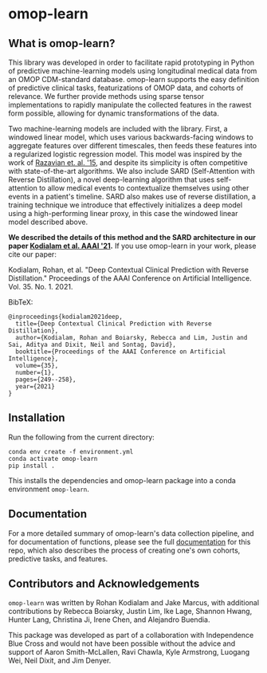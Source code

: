 # omop-learn

## What is omop-learn?

This library was developed in order to facilitate rapid prototyping in Python of predictive machine-learning models using longitudinal medical data from an OMOP CDM-standard database. omop-learn supports the easy definition of predictive clinical tasks, featurizations of OMOP data, and cohorts of relevance. We further provide methods using sparse tensor implementations to rapidly manipulate the collected features in the rawest form possible, allowing for dynamic transformations of the data.

Two machine-learning models are included with the library. First, a windowed linear model, which uses various backwards-facing windows to aggregate features over different timescales, then feeds these features into a regularized logistic regression model. This model was inspired by the work of [Razavian et. al. '15](https://people.csail.mit.edu/dsontag/papers/RazavianEtAl_BigData15.pdf), and despite its simplicity is often competitive with state-of-the-art algorithms. We also include SARD (Self-Attention with Reverse Distillation), a novel deep-learning algorithm that uses self-attention to allow medical events to contextualize themselves using other events in a patient's timeline. SARD also makes use of reverse distillation, a training technique we introduce that effectively initializes a deep model using a high-performing linear proxy, in this case the windowed linear model described above. 

**We described the details of this method and the SARD architecture in our paper [Kodialam et al. AAAI '21](https://arxiv.org/abs/2007.05611).** If you use omop-learn in your work, please cite our paper:

Kodialam, Rohan, et al. "Deep Contextual Clinical Prediction with Reverse Distillation." Proceedings of the AAAI Conference on Artificial Intelligence. Vol. 35. No. 1. 2021.

BibTeX:

    @inproceedings{kodialam2021deep,
      title={Deep Contextual Clinical Prediction with Reverse Distillation},
      author={Kodialam, Rohan and Boiarsky, Rebecca and Lim, Justin and Sai, Aditya and Dixit, Neil and Sontag, David},
      booktitle={Proceedings of the AAAI Conference on Artificial Intelligence},
      volume={35},
      number={1},
      pages={249--258},
      year={2021}
    }

## Installation

Run the following from the current directory:

    conda env create -f environment.yml
    conda activate omop-learn
    pip install .

This installs the dependencies and omop-learn package into a conda environment `omop-learn`.

## Documentation

For a more detailed summary of omop-learn's data collection pipeline, and for documentation of functions, please see the full [documentation](https://clinicalml.github.io/omop-learn/) for this repo, which also describes the process of creating one's own cohorts, predictive tasks, and features. 

## Contributors and Acknowledgements

`omop-learn` was written by Rohan Kodialam and Jake Marcus, with additional contributions by Rebecca Boiarsky, Justin Lim, Ike Lage, Shannon Hwang, Hunter Lang, Christina Ji, Irene Chen, and Alejandro Buendia.

This package was developed as part of a collaboration with Independence Blue Cross and would not have been possible without the advice and support of Aaron Smith-McLallen, Ravi Chawla, Kyle Armstrong, Luogang Wei, Neil Dixit, and Jim Denyer.
